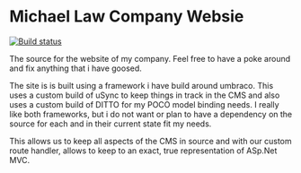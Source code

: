 # Michael Law Company Websie

[![Build status](https://ci.appveyor.com/api/projects/status/2v10wdobwlhvw5wn?svg=true)](https://ci.appveyor.com/project/MichaelLaw/mlwd)

The source for the website of my company. Feel free to have a poke around and fix anything that i have goosed.

The site is is built using a framework i have build around umbraco. This uses a custom build of uSync to keep things in track in the CMS and 
also uses a custom build of DITTO for my POCO model binding needs. I really like both frameworks, but i do not want or plan to have a dependency 
on the source for each and in their current state fit my needs.

This allows us to keep all aspects of the CMS in source and with our custom route handler, allows to keep to an exact, true representation
of ASp.Net MVC.

